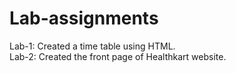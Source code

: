 # Lab-assignments  
Lab-1: Created a time table using HTML.  
Lab-2: Created the front page of Healthkart website.
